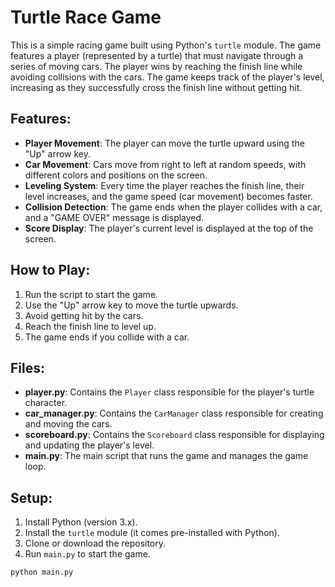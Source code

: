 # Turtle Race Game

This is a simple racing game built using Python's `turtle` module. The game features a player (represented by a turtle) that must navigate through a series of moving cars. The player wins by reaching the finish line while avoiding collisions with the cars. The game keeps track of the player's level, increasing as they successfully cross the finish line without getting hit.

## Features:
- **Player Movement**: The player can move the turtle upward using the "Up" arrow key.
- **Car Movement**: Cars move from right to left at random speeds, with different colors and positions on the screen.
- **Leveling System**: Every time the player reaches the finish line, their level increases, and the game speed (car movement) becomes faster.
- **Collision Detection**: The game ends when the player collides with a car, and a "GAME OVER" message is displayed.
- **Score Display**: The player's current level is displayed at the top of the screen.

## How to Play:
1. Run the script to start the game.
2. Use the "Up" arrow key to move the turtle upwards.
3. Avoid getting hit by the cars.
4. Reach the finish line to level up.
5. The game ends if you collide with a car.

## Files:
- **player.py**: Contains the `Player` class responsible for the player's turtle character.
- **car_manager.py**: Contains the `CarManager` class responsible for creating and moving the cars.
- **scoreboard.py**: Contains the `Scoreboard` class responsible for displaying and updating the player's level.
- **main.py**: The main script that runs the game and manages the game loop.

## Setup:
1. Install Python (version 3.x).
2. Install the `turtle` module (it comes pre-installed with Python).
3. Clone or download the repository.
4. Run `main.py` to start the game.

```bash
python main.py
